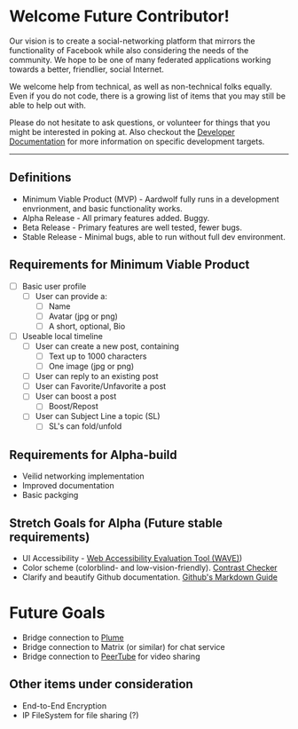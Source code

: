 # Welcome Future Contributor!
Our vision is to create a social-networking platform that mirrors the functionality of Facebook while also considering the needs of the community.  We hope to be one of many federated applications working towards a better, friendlier, social Internet.

We welcome help from technical, as well as non-technical folks equally.  Even if you do not code, there is a growing list of items that you may still be able to help out with. <br />

Please do not hesitate to ask questions, or volunteer for things that you might be interested in poking at.
Also checkout the [Developer Documentation](/doc/development) for more information on specific development targets.

--------
## Definitions
* Minimum Viable Product (MVP) - Aardwolf fully runs in a development envrionment, and basic functionality works.
* Alpha Release - All primary features added. Buggy.
* Beta Release - Primary features are well tested, fewer bugs.
* Stable Release - Minimal bugs, able to run without full dev environment.

## Requirements for Minimum Viable Product
- [ ] Basic user profile
	- [ ] User can provide a:
		- [ ] Name
		- [ ] Avatar (jpg or png)
        - [ ] A short, optional, Bio
- [ ] Useable local timeline
	- [ ] User can create a new post, containing
		- [ ] Text up to 1000 characters
		- [ ] One image (jpg or png)
	- [ ] User can reply to an existing post
	- [ ] User can Favorite/Unfavorite a post
	- [ ] User can boost a post
		- [ ] Boost/Repost
    - [ ] User can Subject Line a topic (SL)
        - [ ] SL's can fold/unfold    

## Requirements for Alpha-build
- Veilid networking implementation
- Improved documentation
- Basic packging

## Stretch Goals for Alpha (Future stable requirements)
- UI Accessibility - [Web Accessibility Evaluation Tool (WAVE)](http://wave.webaim.org/))
- Color scheme (colorblind- and low-vision-friendly). [Contrast Checker](https://webaim.org/resources/contrastchecker/)
- Clarify and beautify Github documentation. [Github's Markdown Guide](https://guides.github.com/features/mastering-markdown/)

# Future Goals
- Bridge connection to [Plume](https://github.com/Plume-org/Plume)
- Bridge connection to Matrix (or similar) for chat service
- Bridge connection to [PeerTube](https://github.com/Chocobozzz/PeerTube) for video sharing

## Other items under consideration
- End-to-End Encryption
- IP FileSystem for file sharing (?)